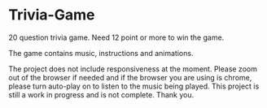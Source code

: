 # Trivia-Game

20 question trivia game. Need 12 point or more to win the game.

The game contains music, instructions and animations.

The project does not include responsiveness at the moment. Please zoom out of the browser if needed and if the browser you are using is chrome, please turn auto-play on to listen to the music being played.
This project is still a work in progress and is not complete. Thank you.
